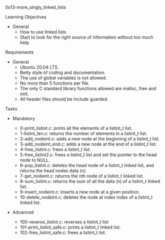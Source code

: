 0x13-more_singly_linked_lists

Learning Objectives
- General
	- How to use linked lists
	- Start to look for the right source of information without too much help

Requirements
- General
	- Ubuntu 20.04 LTS.
	- Betty style of coding and documentation.
	- The use of global variables is not allowed.
	- No more than 5 functions per file.
	- The only C standard library functions allowed are malloc, free and exit.
	- All header files should be include guarded.

Tasks
- Mandatory
	- 0-print_listint.c: prints all the elements of a listint_t list.
	- 1-listint_len.c: returns the number of elements in a listint_t list.
	- 2-add_nodeint.c: adds a new node at the beginning of a listint_t list.
	- 3-add_nodeint_end.c: adds a new node at the end of a listint_t list.
	- 4-free_listint.c: frees a listint_t list.
	- 5-free_listint2.c: frees a listint_t list and set the pointer to the head node to NULL.
	- 6-pop_listint.c: deletes the head node of a listint_t linked list, and returns the head nodes data (n).
	- 7-get_nodeint.c: returns the nth node of a listint_t linked list.
	- 8-sum_listint.c: returns the sum of all the data (n) of a listint_t linked list.
	- 9-insert_nodeint.c: inserts a new node at a given position.
	- 10-delete_nodeint.c: deletes the node at index index of a listint_t linked list.

- Advanced
	- 100-reverse_listint.c: reverses a listint_t list
	- 101-print_listint_safe.c: prints a listint_t linked list.
	- 102-free_listint_safe.c: frees a listint_t list.
